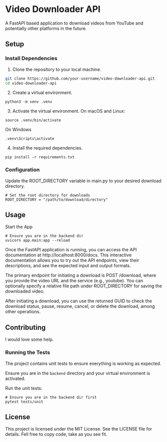 # Video Downloader API

A FastAPI based application to download videos from YouTube and potentially other platforms in the future.

## Setup

### Install Dependencies
1. Clone the repository to your local machine.

```bash
git clone https://github.com/your-username/video-downloader-api.git
cd video-downloader-api
```

2. Create a virtual environment.
```
python3 -m venv .venv
```

3. Activate the virtual environment.
On macOS and Linux:
```
source .venv/bin/activate
```

On Windows
```
.venv\Scripts\activate
```

4. Install the required dependencies.
```
pip install -r requirements.txt
```

### Configuration

Update the ROOT_DIRECTORY variable in main.py to your desired download directory.

```
# Set the root directory for downloads
ROOT_DIRECTORY = "/path/to/download/directory"
```


## Usage

Start the App
```
# Ensure you are in the backend dir
uvicorn app.main:app --reload
```

Once the FastAPI application is running, you can access the API documentation at http://localhost:8000/docs. This interactive documentation allows you to try out the API endpoints, view their descriptions, and see the expected input and output formats.

The primary endpoint for initiating a download is POST /download, where you provide the video URL and the service (e.g., youtube). You can optionally specify a relative file path under ROOT_DIRECTORY for saving the downloaded video.

After initiating a download, you can use the returned GUID to check the download status, pause, resume, cancel, or delete the download, among other operations.

## Contributing
I would love some help. 


### Running the Tests
The project contains unit tests to ensure everything is working as expected.

Ensure you are in the `backend` directory and your virtual environment is activated.

Run the unit tests:
```
# Ensure you are in the backend dir first
pytest tests/unit

```

## License
This project is licensed under the MIT License. See the LICENSE file for details. Fell free to copy code, take as you see fit. 